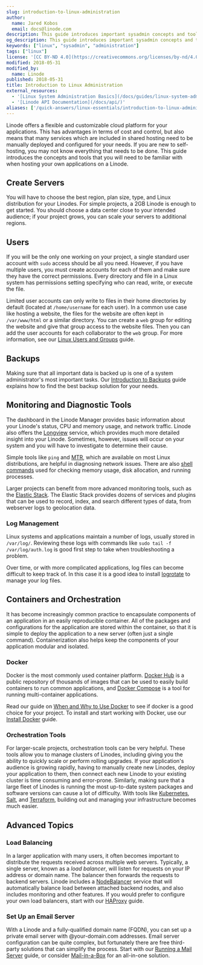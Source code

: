 ```yaml
---
slug: introduction-to-linux-administration
author:
  name: Jared Kobos
  email: docs@linode.com
description: This guide introduces important sysadmin concepts and tools for new users who are managing a project on a Linode.
og_description: This guide introduces important sysadmin concepts and tools for new users who are managing a project on a Linode.
keywords: ["linux", "sysadmin", "administration"]
tags: ["linux"]
license: '[CC BY-ND 4.0](https://creativecommons.org/licenses/by-nd/4.0)'
modified: 2018-05-31
modified_by:
  name: Linode
published: 2018-05-31
title: Introduction to Linux Administration
external_resources:
  - '[Linux System Administration Basics](/docs/guides/linux-system-administration-basics/)'
  - '[Linode API Documentation](/docs/api/)'
aliases: ['/quick-answers/linux-essentials/introduction-to-linux-administration/']
---
```


Linode offers a flexible and customizable cloud platform for your applications. This has advantages in terms of cost and control, but also means that many services which are included in shared hosting need to be manually deployed and configured for your needs. If you are new to self-hosting, you may not know everything that needs to be done. This guide introduces the concepts and tools that you will need to be familiar with when hosting your own applications on a Linode.

## Create Servers

You will have to choose the best region, plan size, type, and Linux distribution for your Linodes. For simple projects, a 2GB Linode is enough to get started. You should choose a data center close to your intended audience; if your project grows, you can scale your servers to additional regions.

## Users

If you will be the only one working on your project, a single standard user account with `sudo` access should be all you need. However, if you have multiple users, you must create accounts for each of them and make sure they have the correct permissions. Every directory and file in a Linux system has permissions setting specifying who can read, write, or execute the file.

Limited user accounts can only write to files in their home directories by default (located at `/home/username` for each user). In a common use case like hosting a website, the files for the website are often kept in `/var/www/html` or a similar directory. You can create a `web` group for editing the website and give that group access to the website files. Then you can add the user accounts for each collaborator to the `web` group. For more information, see our [Linux Users and Groups](/docs/guides/linux-users-and-groups/) guide.

## Backups

Making sure that all important data is backed up is one of a system administrator's most important tasks. Our [Introduction to Backups](/docs/guides/introduction-to-backups/) guide explains how to find the best backup solution for your needs.

## Monitoring and Diagnostic Tools

The dashboard in the Linode Manager provides basic information about your Linode's status, CPU and memory usage, and network traffic. Linode also offers the [Longview](/docs/guides/what-is-longview/) service, which provides much more detailed insight into your Linode. Sometimes, however, issues will occur on your system and you will have to investigate to determine their cause.

Simple tools like `ping` and [MTR](/docs/guides/diagnosing-network-issues-with-mtr/), which are available on most Linux distributions, are helpful in diagnosing network issues. There are also [shell commands](/docs/guides/linux-system-administration-basics/#system-diagnostics) used for checking memory usage, disk allocation, and running processes.

Larger projects can benefit from more advanced monitoring tools, such as the [Elastic Stack](/docs/guides/visualize-apache-web-server-logs-using-elastic-stack-on-debian-8/). The Elastic Stack provides dozens of services and plugins that can be used to record, index, and search different types of data, from webserver logs to geolocation data.

### Log Management

Linux systems and applications maintain a number of logs, usually stored in `/var/log/`. Reviewing these logs with commands like `sudo tail -f /var/log/auth.log` is  good first step to take when troubleshooting a problem.

Over time, or with more complicated applications, log files can become difficult to keep track of. In this case it is a good idea to install [logrotate](/docs/guides/use-logrotate-to-manage-log-files/) to manage your log files.

## Containers and Orchestration

It has become increasingly common practice to encapsulate components of an application in an easily reproducible container. All of the packages and configurations for the application are stored within the container, so that it is simple to deploy the application to a new server (often just a single command). Containerization also helps keep the components of your application modular and isolated.

### Docker

Docker is the most commonly used container platform. [Docker Hub](https://hub.docker.com) is a public repository of thousands of images that can be used to easily build containers to run common applications, and [Docker Compose](/docs/guides/how-to-use-docker-compose/) is a tool for running multi-container applications.

Read our guide on [When and Why to Use Docker](/docs/guides/when-and-why-to-use-docker/) to see if docker is a good choice for your project. To install and start working with Docker, use our [Install Docker](/docs/guides/installing-and-using-docker-on-ubuntu-and-debian/) guide.

### Orchestration Tools

For larger-scale projects, orchestration tools can be very helpful. These tools allow you to manage clusters of Linodes, including giving you the ability to quickly scale or perform rolling upgrades. If your application's audience is growing rapidly, having to manually create new Linodes, deploy your application to them, then connect each new Linode to your existing cluster is time consuming and error-prone. Similarly, making sure that a large fleet of Linodes is running the most up-to-date system packages and software versions can cause a lot of difficulty. With tools like [Kubernetes](https://kubernetes.io/), [Salt](/docs/guides/getting-started-with-salt-basic-installation-and-setup/), and [Terraform](/docs/guides/how-to-build-your-infrastructure-using-terraform-and-linode/), building out and managing your infrastructure becomes much easier.

## Advanced Topics

### Load Balancing

In a larger application with many users, it often becomes important to distribute the requests received across multiple web servers. Typically, a single server, known as a *load balancer*, will listen for requests on your IP address or domain name. The balancer then forwards the requests to backend servers. Linode includes a [NodeBalancer](/docs/products/networking/nodebalancers/get-started/) service that will automatically balance load between attached backend nodes, and also includes monitoring and other features. If you would prefer to configure your own load balancers, start with our [HAProxy](/docs/guides/how-to-use-haproxy-for-load-balancing/) guide.

### Set Up an Email Server

With a Linode and a fully-qualified domain name (FQDN), you can set up a private email server with @your-domain.com addresses. Email server configuration can be quite complex, but fortunately there are free third-party solutions that can simplify the process. Start with our [Running a Mail Server](/docs/guides/running-a-mail-server/) guide, or consider [Mail-in-a-Box](/docs/guides/mail-in-a-box-email-server/) for an all-in-one solution.
